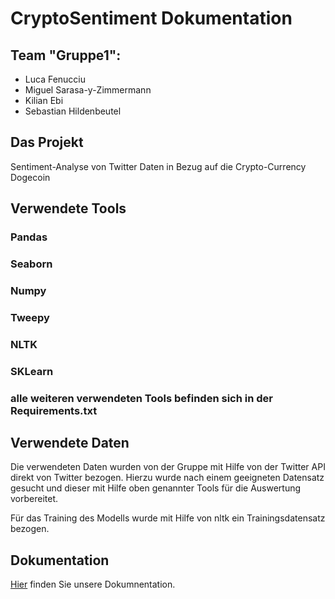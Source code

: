 # CryptoSentiment Dokumentation

## Team "Gruppe1": 
- Luca Fenucciu
- Miguel Sarasa-y-Zimmermann
- Kilian Ebi
- Sebastian Hildenbeutel  

## Das Projekt
  Sentiment-Analyse von Twitter Daten in Bezug auf die Crypto-Currency Dogecoin
  
## Verwendete Tools
  ### Pandas
  ### Seaborn
  ### Numpy
  ### Tweepy
  ### NLTK
  ### SKLearn
  ### alle weiteren verwendeten Tools befinden sich in der Requirements.txt

## Verwendete Daten
  Die verwendeten Daten wurden von der Gruppe mit Hilfe von der Twitter API direkt von Twitter bezogen.
  Hierzu wurde nach einem geeigneten Datensatz gesucht und dieser mit Hilfe oben genannter Tools für die
  Auswertung vorbereitet.

  Für das Training des Modells wurde mit Hilfe von nltk ein Trainingsdatensatz bezogen.
  
## Dokumentation
  <a href="https://github.com/Slurbisaur/CryptoSentiment/blob/main/Dokumnetation.docx">Hier</a> finden Sie unsere Dokumnentation.
